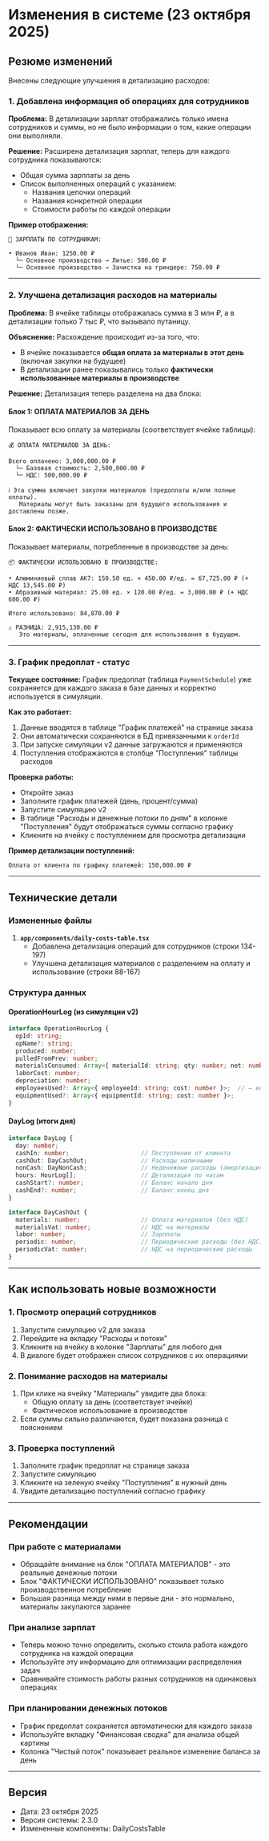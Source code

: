 
# Изменения в системе (23 октября 2025)

## Резюме изменений

Внесены следующие улучшения в детализацию расходов:

### 1. Добавлена информация об операциях для сотрудников

**Проблема:** В детализации зарплат отображались только имена сотрудников и суммы, но не было информации о том, какие операции они выполняли.

**Решение:** Расширена детализация зарплат, теперь для каждого сотрудника показываются:
- Общая сумма зарплаты за день
- Список выполненных операций с указанием:
  - Названия цепочки операций
  - Названия конкретной операции
  - Стоимости работы по каждой операции

**Пример отображения:**
```
👷 ЗАРПЛАТЫ ПО СОТРУДНИКАМ:

• Иванов Иван: 1250.00 ₽
  └─ Основное производство → Литье: 500.00 ₽
  └─ Основное производство → Зачистка на гриндере: 750.00 ₽
```

---

### 2. Улучшена детализация расходов на материалы

**Проблема:** В ячейке таблицы отображалась сумма в 3 млн ₽, а в детализации только 7 тыс ₽, что вызывало путаницу.

**Объяснение:** Расхождение происходит из-за того, что:
- В ячейке показывается **общая оплата за материалы в этот день** (включая закупки на будущее)
- В детализации ранее показывались только **фактически использованные материалы в производстве**

**Решение:** Детализация теперь разделена на два блока:

#### Блок 1: ОПЛАТА МАТЕРИАЛОВ ЗА ДЕНЬ
Показывает всю оплату за материалы (соответствует ячейке таблицы):
```
💰 ОПЛАТА МАТЕРИАЛОВ ЗА ДЕНЬ:

Всего оплачено: 3,000,000.00 ₽
  └─ Базовая стоимость: 2,500,000.00 ₽
  └─ НДС: 500,000.00 ₽

ℹ️ Эта сумма включает закупки материалов (предоплаты и/или полные оплаты).
   Материалы могут быть заказаны для будущего использования и доставлены позже.
```

#### Блок 2: ФАКТИЧЕСКИ ИСПОЛЬЗОВАНО В ПРОИЗВОДСТВЕ
Показывает материалы, потребленные в производстве за день:
```
📦 ФАКТИЧЕСКИ ИСПОЛЬЗОВАНО В ПРОИЗВОДСТВЕ:

• Алюминиевый сплав АК7: 150.50 ед. × 450.00 ₽/ед. = 67,725.00 ₽ (+ НДС 13,545.00 ₽)
• Абразивный материал: 25.00 ед. × 120.00 ₽/ед. = 3,000.00 ₽ (+ НДС 600.00 ₽)

Итого использовано: 84,870.00 ₽

⚠️ РАЗНИЦА: 2,915,130.00 ₽
   Это материалы, оплаченные сегодня для использования в будущем.
```

---

### 3. График предоплат - статус

**Текущее состояние:** График предоплат (таблица `PaymentSchedule`) уже сохраняется для каждого заказа в базе данных и корректно используется в симуляции.

**Как это работает:**
1. Данные вводятся в таблице "График платежей" на странице заказа
2. Они автоматически сохраняются в БД привязанными к `orderId`
3. При запуске симуляции v2 данные загружаются и применяются
4. Поступления отображаются в столбце "Поступления" таблицы расходов

**Проверка работы:**
- Откройте заказ
- Заполните график платежей (день, процент/сумма)
- Запустите симуляцию v2
- В таблице "Расходы и денежные потоки по дням" в колонке "Поступления" будут отображаться суммы согласно графику
- Кликните на ячейку с поступлением для просмотра детализации

**Пример детализации поступлений:**
```
Оплата от клиента по графику платежей: 150,000.00 ₽
```

---

## Технические детали

### Измененные файлы

1. **`app/components/daily-costs-table.tsx`**
   - Добавлена детализация операций для сотрудников (строки 134-197)
   - Улучшена детализация материалов с разделением на оплату и использование (строки 88-167)

### Структура данных

#### OperationHourLog (из симуляции v2)
```typescript
interface OperationHourLog {
  opId: string;
  opName?: string;
  produced: number;
  pulledFromPrev: number;
  materialsConsumed: Array<{ materialId: string; qty: number; net: number; vat: number }>;
  laborCost: number;
  depreciation: number;
  employeesUsed?: Array<{ employeeId: string; cost: number }>;  // ← используется для детализации
  equipmentUsed?: Array<{ equipmentId: string; cost: number }>;
}
```

#### DayLog (итоги дня)
```typescript
interface DayLog {
  day: number;
  cashIn: number;                    // Поступления от клиента
  cashOut: DayCashOut;               // Расходы наличными
  nonCash: DayNonCash;               // Неденежные расходы (амортизация)
  hours: HourLog[];                  // Детализация по часам
  cashStart?: number;                // Баланс начало дня
  cashEnd?: number;                  // Баланс конец дня
}

interface DayCashOut {
  materials: number;                 // Оплата материалов (без НДС)
  materialsVat: number;              // НДС на материалы
  labor: number;                     // Зарплаты
  periodic: number;                  // Периодические расходы (без НДС)
  periodicVat: number;               // НДС на периодические расходы
}
```

---

## Как использовать новые возможности

### 1. Просмотр операций сотрудников
1. Запустите симуляцию v2 для заказа
2. Перейдите на вкладку "Расходы и потоки"
3. Кликните на ячейку в колонке "Зарплаты" для любого дня
4. В диалоге будет отображен список сотрудников с их операциями

### 2. Понимание расходов на материалы
1. При клике на ячейку "Материалы" увидите два блока:
   - Общую оплату за день (соответствует ячейке)
   - Фактическое использование в производстве
2. Если суммы сильно различаются, будет показана разница с пояснением

### 3. Проверка поступлений
1. Заполните график предоплат на странице заказа
2. Запустите симуляцию
3. Кликните на зеленую ячейку "Поступления" в нужный день
4. Увидите детализацию поступлений согласно графику

---

## Рекомендации

### При работе с материалами
- Обращайте внимание на блок "ОПЛАТА МАТЕРИАЛОВ" - это реальные денежные потоки
- Блок "ФАКТИЧЕСКИ ИСПОЛЬЗОВАНО" показывает только производственное потребление
- Большая разница между ними в первые дни - это нормально, материалы закупаются заранее

### При анализе зарплат
- Теперь можно точно определить, сколько стоила работа каждого сотрудника на каждой операции
- Используйте эту информацию для оптимизации распределения задач
- Сравнивайте стоимость работы разных сотрудников на одинаковых операциях

### При планировании денежных потоков
- График предоплат сохраняется автоматически для каждого заказа
- Используйте вкладку "Финансовая сводка" для анализа общей картины
- Колонка "Чистый поток" показывает реальное изменение баланса за день

---

## Версия
- Дата: 23 октября 2025
- Версия системы: 2.3.0
- Измененные компоненты: DailyCostsTable
